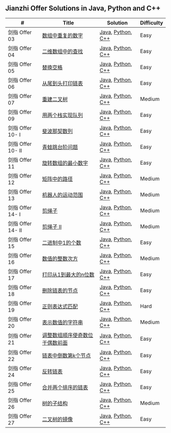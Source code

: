 ## Jianzhi Offer Solutions in Java, Python and C++

| #                 | Title                                                        | Solution                                                     | Difficulty |
| ----------------- | ------------------------------------------------------------ | ------------------------------------------------------------ | ---------- |
| 剑指 Offer 03     | [数组中重复的数字](https://leetcode-cn.com/problems/shu-zu-zhong-zhong-fu-de-shu-zi-lcof/) | [Java](https://github.com/shenhuaze/jianzhi-offer/blob/master/java/RepeatNumberInArray.java), [Python](https://github.com/shenhuaze/jianzhi-offer/blob/master/python/repeat_number_in_array.py), [C++](https://github.com/shenhuaze/jianzhi-offer/blob/master/cpp/repeat_number_in_array.cpp) | Easy       |
| 剑指 Offer 04     | [二维数组中的查找](https://leetcode-cn.com/problems/er-wei-shu-zu-zhong-de-cha-zhao-lcof/) | [Java](https://github.com/shenhuaze/jianzhi-offer/blob/master/java/SearchIn2DArray.java), [Python](https://github.com/shenhuaze/jianzhi-offer/blob/master/python/search_in_2d_array.py), [C++](https://github.com/shenhuaze/jianzhi-offer/blob/master/cpp/search_in_2d_array.cpp) | Easy       |
| 剑指 Offer 05     | [替换空格](https://leetcode-cn.com/problems/ti-huan-kong-ge-lcof/) | [Java](https://github.com/shenhuaze/jianzhi-offer/blob/master/java/ReplaceSpace.java), [Python](https://github.com/shenhuaze/jianzhi-offer/blob/master/python/replace_space.py), [C++](https://github.com/shenhuaze/jianzhi-offer/blob/master/cpp/replace_space.cpp) | Easy       |
| 剑指 Offer 06     | [从尾到头打印链表](https://leetcode-cn.com/problems/cong-wei-dao-tou-da-yin-lian-biao-lcof/) | [Java](https://github.com/shenhuaze/jianzhi-offer/blob/master/java/PrintLinkedListReversely.java), [Python](https://github.com/shenhuaze/jianzhi-offer/blob/master/python/print_linked_list_reversely.py), [C++](https://github.com/shenhuaze/jianzhi-offer/blob/master/cpp/print_linked_list_reversely.cpp) | Easy       |
| 剑指 Offer 07     | [重建二叉树](https://leetcode-cn.com/problems/zhong-jian-er-cha-shu-lcof/) | [Java](https://github.com/shenhuaze/jianzhi-offer/blob/master/java/RebuildBinaryTree.java), [Python](https://github.com/shenhuaze/jianzhi-offer/blob/master/python/rebuild_binary_tree.py), [C++](https://github.com/shenhuaze/jianzhi-offer/blob/master/cpp/rebuild_binary_tree.cpp) | Medium     |
| 剑指 Offer 09     | [用两个栈实现队列](https://leetcode-cn.com/problems/yong-liang-ge-zhan-shi-xian-dui-lie-lcof/) | [Java](https://github.com/shenhuaze/jianzhi-offer/blob/master/java/CQueue.java), [Python](https://github.com/shenhuaze/jianzhi-offer/blob/master/python/CQueue.py), [C++](https://github.com/shenhuaze/jianzhi-offer/blob/master/cpp/cqueue.cpp) | Easy       |
| 剑指 Offer 10- I  | [斐波那契数列](https://leetcode-cn.com/problems/fei-bo-na-qi-shu-lie-lcof/) | [Java](https://github.com/shenhuaze/jianzhi-offer/blob/master/java/Fibonacci.java), [Python](https://github.com/shenhuaze/jianzhi-offer/blob/master/python/fibonacci.py), [C++](https://github.com/shenhuaze/jianzhi-offer/blob/master/cpp/fibonacci.cpp) | Easy       |
| 剑指 Offer 10- II | [青蛙跳台阶问题](https://leetcode-cn.com/problems/qing-wa-tiao-tai-jie-wen-ti-lcof/) | [Java](https://github.com/shenhuaze/jianzhi-offer/blob/master/java/FrogJump.java), [Python](https://github.com/shenhuaze/jianzhi-offer/blob/master/python/frog_jump.py), [C++](https://github.com/shenhuaze/jianzhi-offer/blob/master/cpp/frog_jump.cpp) | Easy       |
| 剑指 Offer 11     | [旋转数组的最小数字](https://leetcode-cn.com/problems/xuan-zhuan-shu-zu-de-zui-xiao-shu-zi-lcof/) | [Java](https://github.com/shenhuaze/jianzhi-offer/blob/master/java/FindMinimumInRotatedSortedArrayII.java), [Python](https://github.com/shenhuaze/jianzhi-offer/blob/master/python/find_minimum_in_rotated_sorted_array_ii.py), [C++](https://github.com/shenhuaze/jianzhi-offer/blob/master/cpp/find_minimum_in_rotated_sorted_array_ii.cpp) | Easy       |
| 剑指 Offer 12     | [矩阵中的路径](https://leetcode-cn.com/problems/ju-zhen-zhong-de-lu-jing-lcof/) | [Java](https://github.com/shenhuaze/jianzhi-offer/blob/master/java/PathInMatrix.java), [Python](https://github.com/shenhuaze/jianzhi-offer/blob/master/python/path_in_matrix.py), [C++](https://github.com/shenhuaze/jianzhi-offer/blob/master/cpp/path_in_matrix.cpp) | Medium     |
| 剑指 Offer 13     | [机器人的运动范围](https://leetcode-cn.com/problems/ji-qi-ren-de-yun-dong-fan-wei-lcof/) | [Java](https://github.com/shenhuaze/jianzhi-offer/blob/master/java/RobertMoveRange.java), [Python](https://github.com/shenhuaze/jianzhi-offer/blob/master/python/robert_move_range.py), [C++](https://github.com/shenhuaze/jianzhi-offer/blob/master/cpp/robert_move_range.cpp) | Medium     |
| 剑指 Offer 14- I  | [剪绳子](https://leetcode-cn.com/problems/jian-sheng-zi-lcof/) | [Java](https://github.com/shenhuaze/jianzhi-offer/blob/master/java/CutRope.java), [Python](https://github.com/shenhuaze/jianzhi-offer/blob/master/python/cut_rope.py), [C++](https://github.com/shenhuaze/jianzhi-offer/blob/master/cpp/cut_rope.cpp) | Medium     |
| 剑指 Offer 14- II | [剪绳子 II](https://leetcode-cn.com/problems/jian-sheng-zi-ii-lcof/) | [Java](https://github.com/shenhuaze/jianzhi-offer/blob/master/java/CutRopeII.java), [Python](https://github.com/shenhuaze/jianzhi-offer/blob/master/python/cut_rope_ii.py), [C++](https://github.com/shenhuaze/jianzhi-offer/blob/master/cpp/cut_rope_ii.cpp) | Medium     |
| 剑指 Offer 15     | [二进制中1的个数](https://leetcode-cn.com/problems/er-jin-zhi-zhong-1de-ge-shu-lcof/) | [Java](https://github.com/shenhuaze/jianzhi-offer/blob/master/java/OnesCountInBinaryNumber.java), [Python](https://github.com/shenhuaze/jianzhi-offer/blob/master/python/ones_count_in_binary_number.py), [C++](https://github.com/shenhuaze/jianzhi-offer/blob/master/cpp/ones_count_in_binary_number.cpp) | Easy       |
| 剑指 Offer 16     | [数值的整数次方](https://leetcode-cn.com/problems/shu-zhi-de-zheng-shu-ci-fang-lcof/) | [Java](https://github.com/shenhuaze/jianzhi-offer/blob/master/java/PowXn.java), [Python](https://github.com/shenhuaze/jianzhi-offer/blob/master/python/pow_xn.py), [C++](https://github.com/shenhuaze/jianzhi-offer/blob/master/cpp/pow_xn.cpp) | Medium     |
| 剑指 Offer 17     | [打印从1到最大的n位数](https://leetcode-cn.com/problems/da-yin-cong-1dao-zui-da-de-nwei-shu-lcof/) | [Java](https://github.com/shenhuaze/jianzhi-offer/blob/master/java/PrintNumbers.java), [Python](https://github.com/shenhuaze/jianzhi-offer/blob/master/python/print_numbers.py), [C++](https://github.com/shenhuaze/jianzhi-offer/blob/master/cpp/print_numbers.cpp) | Easy       |
| 剑指 Offer 18     | [删除链表的节点](https://leetcode-cn.com/problems/shan-chu-lian-biao-de-jie-dian-lcof/) | [Java](https://github.com/shenhuaze/jianzhi-offer/blob/master/java/DeleteNodeInLinkedList.java), [Python](https://github.com/shenhuaze/jianzhi-offer/blob/master/python/delete_node_in_linked_list.py), [C++](https://github.com/shenhuaze/jianzhi-offer/blob/master/cpp/delete_node_in_linked_list.cpp) | Easy       |
| 剑指 Offer 19     | [正则表达式匹配](https://leetcode-cn.com/problems/zheng-ze-biao-da-shi-pi-pei-lcof/) | [Java](https://github.com/shenhuaze/jianzhi-offer/blob/master/java/RegularExpressionMatching.java), [Python](https://github.com/shenhuaze/jianzhi-offer/blob/master/python/regular_expressoin_matching.py), [C++](https://github.com/shenhuaze/jianzhi-offer/blob/master/cpp/regular_expression_matching.cpp) | Hard       |
| 剑指 Offer 20     | [表示数值的字符串](https://leetcode-cn.com/problemset/lcof/) | [Java](https://github.com/shenhuaze/jianzhi-offer/blob/master/java/ValidNumber.java), [Python](https://github.com/shenhuaze/jianzhi-offer/blob/master/python/valid_number.py), [C++](https://github.com/shenhuaze/jianzhi-offer/blob/master/cpp/valid_number.cpp) | Medium     |
| 剑指 Offer 21     | [调整数组顺序使奇数位于偶数前面](https://leetcode-cn.com/problems/diao-zheng-shu-zu-shun-xu-shi-qi-shu-wei-yu-ou-shu-qian-mian-lcof/) | [Java](https://github.com/shenhuaze/jianzhi-offer/blob/master/java/ExchangeOddEvenNumber.java), [Python](https://github.com/shenhuaze/jianzhi-offer/blob/master/python/exchange_odd_even_number.py), [C++](https://github.com/shenhuaze/jianzhi-offer/blob/master/cpp/exchange_odd_even_number.cpp) | Easy       |
| 剑指 Offer 22     | [链表中倒数第k个节点](https://leetcode-cn.com/problems/lian-biao-zhong-dao-shu-di-kge-jie-dian-lcof/) | [Java](https://github.com/shenhuaze/jianzhi-offer/blob/master/java/KthNodeFromEnd.java), [Python](https://github.com/shenhuaze/jianzhi-offer/blob/master/python/kth_node_from_end.py), [C++](https://github.com/shenhuaze/jianzhi-offer/blob/master/cpp/kth_node_from_end.cpp) | Easy       |
| 剑指 Offer 24     | [反转链表](https://leetcode-cn.com/problems/fan-zhuan-lian-biao-lcof/) | [Java](https://github.com/shenhuaze/jianzhi-offer/blob/master/java/ReverseLinkedList.java), [Python](https://github.com/shenhuaze/jianzhi-offer/blob/master/python/reverse_linked_list.py), [C++](https://github.com/shenhuaze/jianzhi-offer/blob/master/cpp/reverse_linked_list.cpp) | Easy       |
| 剑指 Offer 25     | [合并两个排序的链表](https://leetcode-cn.com/problems/he-bing-liang-ge-pai-xu-de-lian-biao-lcof/) | [Java](https://github.com/shenhuaze/jianzhi-offer/blob/master/java/MergeTwoSortedLists.java), [Python](https://github.com/shenhuaze/jianzhi-offer/blob/master/python/merge_two_sorted_lists.py), [C++](https://github.com/shenhuaze/jianzhi-offer/blob/master/cpp/merge_two_sorted_lists.cpp) | Easy       |
| 剑指 Offer 26     | [树的子结构](https://leetcode-cn.com/problems/shu-de-zi-jie-gou-lcof/) | [Java](https://github.com/shenhuaze/jianzhi-offer/blob/master/java/TreeSubStructure.java), [Python](https://github.com/shenhuaze/jianzhi-offer/blob/master/python/tree_sub_structure.py), [C++](https://github.com/shenhuaze/jianzhi-offer/blob/master/cpp/tree_sub_structure.cpp) | Medium     |
| 剑指 Offer 27     | [二叉树的镜像](https://leetcode-cn.com/problems/er-cha-shu-de-jing-xiang-lcof/) | [Java](https://github.com/shenhuaze/jianzhi-offer/blob/master/java/BinaryTreeMirror.java), [Python](https://github.com/shenhuaze/jianzhi-offer/blob/master/python/binary_tree_mirror.py), [C++](https://github.com/shenhuaze/jianzhi-offer/blob/master/cpp/binary_tree_mirror.cpp) | Easy       |

